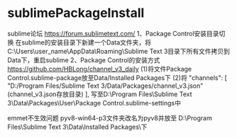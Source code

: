 # sublimePackageInstall
sublime论坛 https://forum.sublimetext.com/
1、Package Control安装目录切换
在sublime的安装目录下新建一个Data文件夹，将C:\Users\user_name\AppData\Roaming\Sublime Text 3目录下所有文件拷贝到Data下，重启sublime
2、Package Control的安装方式
https://github.com/HBLong/channel_v3_daily
(1)将文件Package Control.sublime-package放至Data/Installed Packages下
(2)将
"channels":
	[
		"D:/Program Files/Sublime Text 3/Data/Packages/channel_v3.json"(channel_v3.json存放目录)
	],
写至D:\Program Files\Sublime Text 3\Data\Packages\User\Package Control.sublime-settings中

emmet不生效问题
pyv8-win64-p3文件夹改名为pyv8并放至 D:\Program Files\Sublime Text 3\Data\Installed Packages\下
